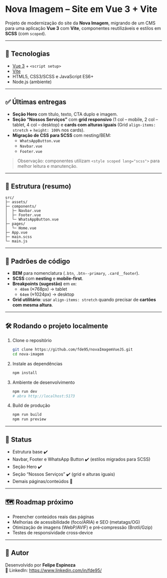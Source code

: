 # Nova Imagem – Site em Vue 3 + Vite

Projeto de modernização do site da **Nova Imagem**, migrando de um CMS para uma aplicação **Vue 3** com **Vite**, componentes reutilizáveis e estilos em **SCSS** (com `scoped`).

---

## 🚀 Tecnologias
- [Vue 3](https://vuejs.org/) + `<script setup>`
- [Vite](https://vitejs.dev/)
- HTML5, CSS3/SCSS e JavaScript ES6+
- Node.js (ambiente)

---

## ✅ Últimas entregas
- **Seção Hero** com título, texto, CTA duplo e imagem.
- **Seção “Nossos Serviços”** com **grid responsivo** (1 col – mobile, 2 col – tablet, 4 col – desktop) e **cards com alturas iguais** (Grid `align-items: stretch` + `height: 100%` nos cards).
- **Migração de CSS para SCSS** com nesting/BEM:
  - `WhatsAppButton.vue`
  - `Navbar.vue`
  - `Footer.vue`

> Observação: componentes utilizam `<style scoped lang="scss">` para melhor leitura e manutenção.

---

## 📂 Estrutura (resumo)
```
src/
├─ assets/
├─ components/
│  ├─ Navbar.vue
│  ├─ Footer.vue
│  └─ WhatsAppButton.vue
├─ pages/
│  └─ Home.vue
├─ App.vue
├─ main.scss
└─ main.js
```

---

## 🧭 Padrões de código
- **BEM** para nomenclatura (`.btn`, `.btn--primary`, `.card__footer`).
- **SCSS** com **nesting** e **mobile-first**.
- **Breakpoints (sugestão)** em `em`:  
  - `48em` (≈768px) → tablet  
  - `64em` (≈1024px) → desktop
- **Grid utilitário**: usar `align-items: stretch` quando precisar de **cartões com mesma altura**.

---

## 🛠️ Rodando o projeto localmente
1. Clone o repositório
   ```bash
   git clone https://github.com/fde95/novaImagemVueJS.git
   cd nova-imagem
   ```

2. Instale as dependências
   ```bash
   npm install
   ```

3. Ambiente de desenvolvimento
   ```bash
   npm run dev
   # abra http://localhost:5173
   ```

4. Build de produção
   ```bash
   npm run build
   npm run preview
   ```

---

## 📌 Status
- Estrutura base ✔️
- Navbar, Footer e WhatsApp Button ✔️ (estilos migrados para SCSS)
- Seção Hero ✔️
- Seção “Nossos Serviços” ✔️ (grid e alturas iguais)
- Demais páginas/conteúdos 🚧

---

## 🗺️ Roadmap próximo
- Preencher conteúdos reais das páginas
- Melhorias de acessibilidade (foco/ARIA) e SEO (metatags/OG)
- Otimização de imagens (WebP/AVIF) e pré‑compressão (Brotli/Gzip)
- Testes de responsividade cross‑device

---

## 👤 Autor
Desenvolvido por **Felipe Espinoza**  
🔗 LinkedIn: https://www.linkedin.com/in/fde95/

